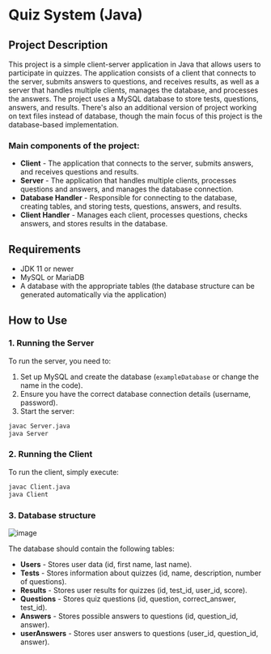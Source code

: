 # Quiz System (Java)

## Project Description

This project is a simple client-server application in Java that allows users to participate in quizzes. The application consists of a client that connects to the server, submits answers to questions, and receives results, as well as a server that handles multiple clients, manages the database, and processes the answers. The project uses a MySQL database to store tests, questions, answers, and results. There's also an additional version of project working on text files instead of database, though the main focus of this project is the database-based implementation.

### Main components of the project:
- **Client** - The application that connects to the server, submits answers, and receives questions and results.
- **Server** - The application that handles multiple clients, processes questions and answers, and manages the database connection.
- **Database Handler** - Responsible for connecting to the database, creating tables, and storing tests, questions, answers, and results.
- **Client Handler** - Manages each client, processes questions, checks answers, and stores results in the database.

## Requirements

- JDK 11 or newer
- MySQL or MariaDB
- A database with the appropriate tables (the database structure can be generated automatically via the application)

## How to Use

### 1. Running the Server

To run the server, you need to:
1. Set up MySQL and create the database (`exampleDatabase` or change the name in the code).
2. Ensure you have the correct database connection details (username, password).
3. Start the server:

```bash
javac Server.java
java Server
```

### 2. Running the Client
To run the client, simply execute:

```bash
javac Client.java
java Client
```
### 3. Database structure

![image](https://github.com/user-attachments/assets/dda968a2-a539-48a8-bcff-2826a5bf81d8)

The database should contain the following tables:

- **Users** - Stores user data (id, first name, last name).
- **Tests** - Stores information about quizzes (id, name, description, number of questions).
- **Results** - Stores user results for quizzes (id, test_id, user_id, score).
- **Questions** - Stores quiz questions (id, question, correct_answer, test_id).
- **Answers** - Stores possible answers to questions (id, question_id, answer).
- **userAnswers** - Stores user answers to questions (user_id, question_id, answer).
